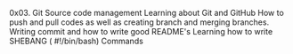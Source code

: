 0x03. Git
Source code management
Learning about Git and GitHub
How to push and pull codes as well as creating branch and merging branches.
Writing commit and how to write good README's
Learning how to write SHEBANG ( #!/bin/bash) Commands

